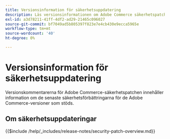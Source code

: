 ```yaml
---
title: Versionsinformation för säkerhetsuppdatering
description: Läs versionsinformationen om Adobe Commerce säkerhetspatchar.
exl-id: a3d78211-41ff-4df2-ad29-21465c096027
source-git-commit: bf7049ad5b805397f823e7e4cb430e9ecca5965e
workflow-type: tm+mt
source-wordcount: '40'
ht-degree: 0%

---
```



# Versionsinformation för säkerhetsuppdatering

Versionskommentarerna för Adobe Commerce-säkerhetspatchen innehåller information om de senaste säkerhetsförbättringarna för de Adobe Commerce-versioner som stöds.

## Om säkerhetsuppdateringar

{{$include /help/_includes/release-notes/security-patch-overview.md}}

<!-- Last updated from includes: 2025-10-09 22:53:22 -->
